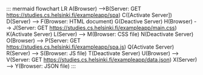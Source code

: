 ::: mermaid
flowchart LR
    A(Browser) -->B(Server: GET https://studies.cs.helsinki.fi/exampleapp/spa)
    C([Activate Server])
    D(Server) --> F(Browser: HTML document)
    G(Deactive Server)
    H(Browser) --> J(Server: GET https://studies.cs.helsinki.fi/exampleapp/main.css)
    K(Activate Server)
    L(Server) --> M(Browser: CSS file)
    N(Deactivate Server)
    O(Browser) --> P(Server: GET https://studies.cs.helsinki.fi/exampleapp/spa.js)
    Q(Activate Server)
    R(Server) --> S(Browser: JS file)
    T(Deactivate Server)
    U(Browser) --> V(Server: GET https://studies.cs.helsinki.fi/exampleapp/data.json)
    X(Server) --> Y(Browser: JSON file)
:::